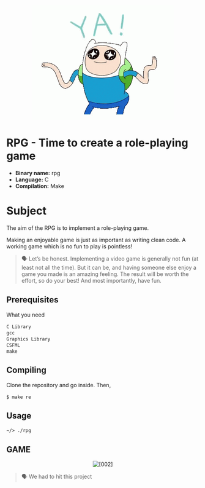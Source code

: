 <p align="center">
    <a><img src="./img/gif.gif" alt="[002]"></a>
</p>

# RPG - Time to create a role-playing game

- **Binary name:** rpg
- **Language:** C
- **Compilation:** Make

# Subject

The aim of the RPG is to implement a role-playing game.

Making an enjoyable game is just as important as writing clean code.
A working game which is no fun to play is pointless!

> :speaking_head: Let’s be honest. Implementing a video game is generally not fun (at least not all the time). But it can be, and having someone else enjoy a game you made is an amazing feeling. The result will be worth the effort, so do your best! And most importantly, have fun.

## Prerequisites

What you need

```
C Library
gcc
Graphics Library
CSFML
make
```

## Compiling

Clone the repository and go inside. Then,

```
$ make re
```

## Usage

```
∼/> ./rpg
```

## GAME

<p align="center">
    <a><img src="./img/rpgmap.gif" alt="[002]"></a>
</p>

> :speaking_head: We had to hit this project
